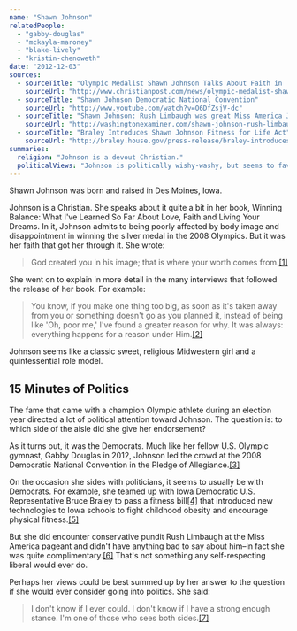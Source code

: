 ```yaml
---
name: "Shawn Johnson"
relatedPeople:
  - "gabby-douglas"
  - "mckayla-maroney"
  - "blake-lively"
  - "kristin-chenoweth"
date: "2012-12-03"
sources:
  - sourceTitle: "Olympic Medalist Shawn Johnson Talks About Faith in 'Winning Balance' Memoir"
    sourceUrl: "http://www.christianpost.com/news/olympic-medalist-shawn-johnson-christian-faith-winning-balance-book-78206/"
  - sourceTitle: "Shawn Johnson Democratic National Convention"
    sourceUrl: "http://www.youtube.com/watch?v=O6DfZsjV-dc"
  - sourceTitle: "Shawn Johnson: Rush Limbaugh was great Miss America Judge"
    sourceUrl: "http://washingtonexaminer.com/shawn-johnson-rush-limbaugh-was-great-miss-america-judge/article/702651#.UKx0jIXJCBg"
  - sourceTitle: "Braley Introduces Shawn Johnson Fitness for Life Act"
    sourceUrl: "http://braley.house.gov/press-release/braley-introduces-shawn-johnson-fitness-life-act"
summaries:
  religion: "Johnson is a devout Christian."
  politicalViews: "Johnson is politically wishy-washy, but seems to favor lending her star power to Democrats."
---
```


Shawn Johnson was born and raised in Des Moines, Iowa.

Johnson is a Christian. She speaks about it quite a bit in her book, Winning Balance: What I've Learned So Far About Love, Faith and Living Your Dreams. In it, Johnson admits to being poorly affected by body image and disappointment in winning the silver medal in the 2008 Olympics. But it was her faith that got her through it. She wrote:

>God created you in his image; that is where your worth comes from.<a class="source-citation" href="#http%3A%2F%2Fwww.christianpost.com%2Fnews%2Folympic-medalist-shawn-johnson-christian-faith-winning-balance-book-78206%2F" title="Olympic Medalist Shawn Johnson Talks About Faith in &apos;Winning Balance&apos; Memoir">[1]</a>

She went on to explain in more detail in the many interviews that followed the release of her book. For example:

>You know, if you make one thing too big, as soon as it's taken away from you or something doesn't go as you planned it, instead of being like 'Oh, poor me,' I've found a greater reason for why. It was always: everything happens for a reason under Him.<a class="source-citation" href="#http%3A%2F%2Fwww.christianpost.com%2Fnews%2Folympic-medalist-shawn-johnson-christian-faith-winning-balance-book-78206%2F" title="Olympic Medalist Shawn Johnson Talks About Faith in &apos;Winning Balance&apos; Memoir">[2]</a>

Johnson seems like a classic sweet, religious Midwestern girl and a quintessential role model.


## 15 Minutes of Politics

The fame that came with a champion Olympic athlete during an election year directed a lot of political attention toward Johnson. The question is: to which side of the aisle did she give her endorsement?

As it turns out, it was the Democrats. Much like her fellow U.S. Olympic gymnast, Gabby Douglas in 2012, Johnson led the crowd at the 2008 Democratic National Convention in the Pledge of Allegiance.<a class="source-citation" href="#http%3A%2F%2Fwww.youtube.com%2Fwatch%3Fv%3DO6DfZsjV-dc" title="Shawn Johnson Democratic National Convention">[3]</a>

On the occasion she sides with politicians, it seems to usually be with Democrats. For example, she teamed up with Iowa Democratic U.S. Representative Bruce Braley to pass a fitness bill<a class="source-citation" href="#http%3A%2F%2Fwashingtonexaminer.com%2Fshawn-johnson-rush-limbaugh-was-great-miss-america-judge%2Farticle%2F702651%23.UKx0jIXJCBg" title="Shawn Johnson: Rush Limbaugh was great Miss America Judge">[4]</a> that introduced new technologies to Iowa schools to fight childhood obesity and encourage physical fitness.<a class="source-citation" href="#http%3A%2F%2Fbraley.house.gov%2Fpress-release%2Fbraley-introduces-shawn-johnson-fitness-life-act" title="Braley Introduces Shawn Johnson Fitness for Life Act">[5]</a>

But she did encounter conservative pundit Rush Limbaugh at the Miss America pageant and didn't have anything bad to say about him–in fact she was quite complimentary.<a class="source-citation" href="#http%3A%2F%2Fwashingtonexaminer.com%2Fshawn-johnson-rush-limbaugh-was-great-miss-america-judge%2Farticle%2F702651%23.UKx0jIXJCBg" title="Shawn Johnson: Rush Limbaugh was great Miss America Judge">[6]</a> That's not something any self-respecting liberal would ever do.

Perhaps her views could be best summed up by her answer to the question if she would ever consider going into politics. She said:

>I don't know if I ever could. I don't know if I have a strong enough stance. I'm one of those who sees both sides.<a class="source-citation" href="#http%3A%2F%2Fwashingtonexaminer.com%2Fshawn-johnson-rush-limbaugh-was-great-miss-america-judge%2Farticle%2F702651%23.UKx0jIXJCBg" title="Shawn Johnson: Rush Limbaugh was great Miss America Judge">[7]</a>